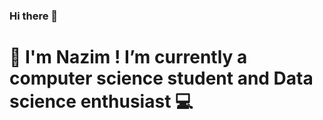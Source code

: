 ### Hi there 👋

# 🔭 I'm Nazim ! I’m currently a computer science student and Data science enthusiast 💻

